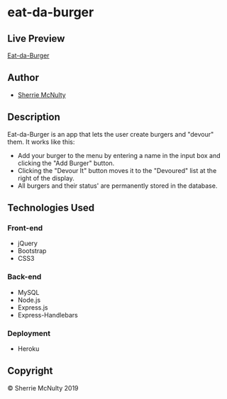 # eat-da-burger

## Live Preview
[Eat-da-Burger](https://eat-da-burger-srm.herokuapp.com/)

## Author
- [Sherrie McNulty](https://github.com/sherriemcnulty)

## Description
Eat-da-Burger is an app that lets the user create burgers and "devour" them.  It works like this:
- Add your burger to the menu by entering a name in the input box and clicking the "Add Burger" button.
- Clicking the "Devour It" button moves it to the "Devoured" list at the right of the display.
- All burgers and their status' are permanently stored in the database.

## Technologies Used

### Front-end  
- jQuery
- Bootstrap
- CSS3

### Back-end
- MySQL
- Node.js
- Express.js
- Express-Handlebars

### Deployment
- Heroku
  
## Copyright 
© Sherrie McNulty 2019
